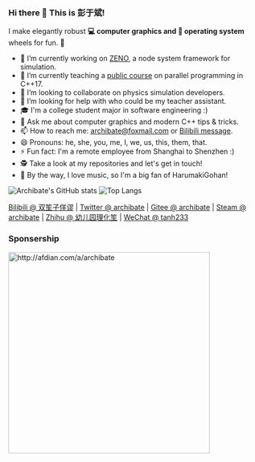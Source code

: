 ### Hi there 👋 This is 彭于斌!

I make elegantly robust **💻 computer graphics and 🐧 operating system** wheels for fun. 🌈  

- 🔭 I’m currently working on [ZENO](https://github.com/zenustech/zeno), a node system framework for simulation.
- 🌱 I’m currently teaching a [public course](https://github.com/parallel101/course) on parallel programming in C++17.
- 👯 I’m looking to collaborate on physics simulation developers.
- 🤔 I’m looking for help with who could be my teacher assistant.
- 🎓 I'm a college student major in software engineering :)
- 💬 Ask me about computer graphics and modern C++ tips & tricks.
- 📫 How to reach me: archibate@foxmail.com or [Bilibili message](https://space.bilibili.com/263032155/).
- 😄 Pronouns: he, she, you, me, I, we, us, this, them, that.
- ⚡ Fun fact: I'm a remote employee from Shanghai to Shenzhen :)
- 🕵 Take a look at my repositories and let's get in touch!
- 🎵 By the way, I love music, so I'm a big fan of HarumakiGohan!

![Archibate's GitHub stats](https://github-readme-stats.vercel.app/api?username=archibate&count_private=true&theme=dark)
![Top Langs](https://github-readme-stats.vercel.app/api/top-langs?username=archibate&layout=compact&count_private=true&theme=dark)

[Bilibili @ 双笙子佯谬](https://space.bilibili.com/263032155/) | [Twitter @ archibate](https://twitter.com/archibate) | [Gitee @ archibate](https://gitee.com/archibate) | [Steam @ archibate](https://steamcommunity.com/id/archibate) | [Zhihu @ 幼儿园理化笙](https://www.zhihu.com/people/di-san-miao-mo-de-shuang-qu-zheng-qie-43) | [WeChat @ tanh233](/)

### Sponsership

<a href="http://afdian.com/a/archibate"><img src="https://142857.red/afdian-qrcode.jpg?z=1" alt="http://afdian.com/a/archibate" width="400px"/></a>

<!--
![offline rendering picture](https://user-images.githubusercontent.com/20640597/124543364-b5e2e900-de57-11eb-9918-9e227ab4a056.png "rendered by archibate/ptina")

**archibate/archibate** is a ✨ _special_ ✨ repository because its `README.md` (this file) appears on your GitHub profile.

Here are some ideas to get you started:

- 🔭 I’m currently working on ...
- 🌱 I’m currently learning ...
- 👯 I’m looking to collaborate on ...
- 🤔 I’m looking for help with ...
- 💬 Ask me about ...
- 📫 How to reach me: ...
- 😄 Pronouns: ...
- ⚡ Fun fact: ...
-->
